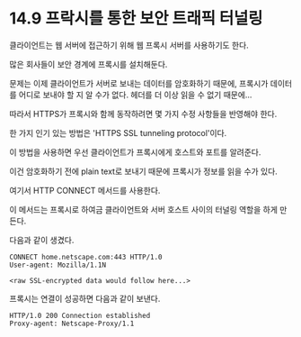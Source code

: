 # 14.9 프락시를 통한 보안 트래픽 터널링

클라이언트는 웹 서버에 접근하기 위해 웹 프록시 서버를 사용하기도 한다.

많은 회사들이 보안 경계에 프록시를 설치해둔다.

문제는 이제 클라이언트가 서버로 보내는 데이터를 암호화하기 때문에, 프록시가 데이터를 어디로 보내야 할 지 알 수가 없다. 헤더를 더 이상 읽을 수 없기 때문에...

따라서 HTTPS가 프록시와 함께 동작하려면 몇 가지 수정 사항들을 반영해야 한다.

한 가지 인기 있는 방법은 'HTTPS SSL tunneling protocol'이다.

이 방법을 사용하면 우선 클라이언트가 프록시에게 호스트와 포트를 알려준다.

이건 암호화하기 전에 plain text로 보내기 때문에 프록시가 정보를 읽을 수가 있다.

여기서 HTTP CONNECT 메서드를 사용한다.

이 메서드는 프록시로 하여금 클라이언트와 서버 호스트 사이의 터널링 역할을 하게 만든다.

다음과 같이 생겼다.

```http
CONNECT home.netscape.com:443 HTTP/1.0
User-agent: Mozilla/1.1N

<raw SSL-encrypted data would follow here...>
```

프록시는 연결이 성공하면 다음과 같이 보낸다.

```http
HTTP/1.0 200 Connection established
Proxy-agent: Netscape-Proxy/1.1
```
